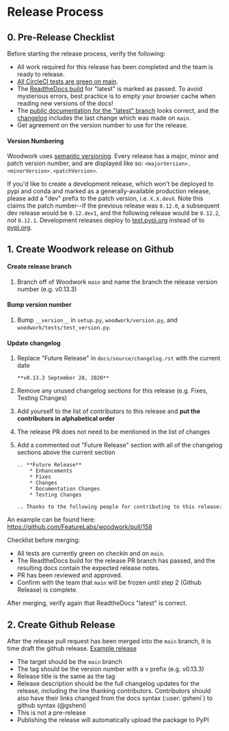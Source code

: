 # Release Process

## 0. Pre-Release Checklist

Before starting the release process, verify the following:

* All work required for this release has been completed and the team is ready to release.
* [All CircleCI tests are green on main](https://app.circleci.com/pipelines/github/FeatureLabs/woodwork?branch=main).
* The [ReadtheDocs build](https://readthedocs.com/projects/feature-labs-inc-datatables/) for "latest" is marked as passed. To avoid mysterious errors, best practice is to empty your browser cache when reading new versions of the docs!
* The [public documentation for the "latest" branch](https://feature-labs-inc-datatables.readthedocs-hosted.com/en/latest/) looks correct, and the [changelog](https://feature-labs-inc-datatables.readthedocs-hosted.com/en/latest/changelog.html) includes the last change which was made on `main`.
* Get agreement on the version number to use for the release.

#### Version Numbering

Woodwork uses [semantic versioning](https://semver.org/). Every release has a major, minor and patch version number, and are displayed like so: `<majorVersion>.<minorVersion>.<patchVersion>`.

If you'd like to create a development release, which won't be deployed to pypi and conda and marked as a generally-available production release, please add a "dev" prefix to the patch version, i.e. `X.X.devX`. Note this claims the patch number--if the previous release was `0.12.0`, a subsequent dev release would be `0.12.dev1`, and the following release would be `0.12.2`, *not* `0.12.1`. Development releases deploy to [test.pypi.org](https://test.pypi.org/project/woodwork/) instead of to [pypi.org](https://pypi.org/project/woodwork).

## 1. Create Woodwork release on Github

#### Create release branch

1. Branch off of Woodwork `main` and name the branch the release version number (e.g. v0.13.3)

#### Bump version number

1. Bump `__version__` in `setup.py`, `woodwork/version.py`, and `woodwork/tests/test_version.py`.

#### Update changelog

1. Replace "Future Release" in `docs/source/changelog.rst` with the current date

    ```
    **v0.13.3 September 28, 2020**
    ```

2. Remove any unused changelog sections for this release (e.g. Fixes, Testing Changes)
3. Add yourself to the list of contributors to this release and **put the contributors in alphabetical order**
4. The release PR does not need to be mentioned in the list of changes
5. Add a commented out "Future Release" section with all of the changelog sections above the current section

    ```
    .. **Future Release**
        * Enhancements
        * Fixes
        * Changes
        * Documentation Changes
        * Testing Changes

    .. Thanks to the following people for contributing to this release:
    ```

An example can be found here: <https://github.com/FeatureLabs/woodwork/pull/158>

Checklist before merging:

* All tests are currently green on checkin and on `main`.
* The ReadtheDocs build for the release PR branch has passed, and the resulting docs contain the expected release notes.
* PR has been reviewed and approved.
* Confirm with the team that `main` will be frozen until step 2 (Github Release) is complete.

After merging, verify again that ReadtheDocs "latest" is correct.

## 2. Create Github Release

After the release pull request has been merged into the `main` branch, it is time draft the github release. [Example release](https://github.com/FeatureLabs/woodwork/releases/tag/v0.0.2)

* The target should be the `main` branch
* The tag should be the version number with a v prefix (e.g. v0.13.3)
* Release title is the same as the tag
* Release description should be the full changelog updates for the release, including the line thanking contributors.  Contributors should also have their links changed from the docs syntax (:user:\`gsheni\`) to github syntax (@gsheni)
* This is not a pre-release
* Publishing the release will automatically upload the package to PyPI
